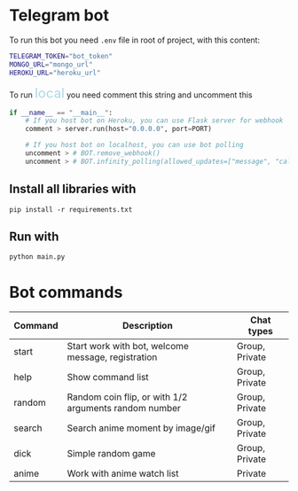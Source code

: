 # Telegram bot

To run this bot you need `.env` file in root of project, with this content:

```sh
TELEGRAM_TOKEN="bot_token"
MONGO_URL="mongo_url"
HEROKU_URL="heroku_url"
```

To run <span style="font-size: 1.5rem; color: lightblue">local</span> you need comment this string and uncomment this

```py
if __name__ == "__main__":
    # If you host bot on Heroku, you can use Flask server for webhook
    comment > server.run(host="0.0.0.0", port=PORT)

    # If you host bot on localhost, you can use bot polling
    uncomment > # BOT.remove_webhook()
    uncomment > # BOT.infinity_polling(allowed_updates=["message", "callback_query"])
```

## Install all libraries with

```
pip install -r requirements.txt
```

## Run with

```
python main.py
```

# Bot commands

| Command | Description                                           | Chat types     |
| ------- | ----------------------------------------------------- | -------------- |
| start   | Start work with bot, welcome message, registration    | Group, Private |
| help    | Show command list                                     | Group, Private |
| random  | Random coin flip, or with 1/2 arguments random number | Group, Private |
| search  | Search anime moment by image/gif                      | Group, Private |
| dick    | Simple random game                                    | Group, Private |
| anime   | Work with anime watch list                            | Private        |

